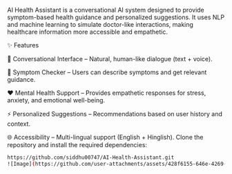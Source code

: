 AI Health Assistant is a conversational AI system designed to provide symptom-based health guidance and personalized suggestions.
It uses NLP and machine learning to simulate doctor-like interactions, making healthcare information more accessible and empathetic.

✨ Features

💬 Conversational Interface – Natural, human-like dialogue (text + voice).

🧠 Symptom Checker – Users can describe symptoms and get relevant guidance.

❤️ Mental Health Support – Provides empathetic responses for stress, anxiety, and emotional well-being.

⚡ Personalized Suggestions – Recommendations based on user history and context.

🌐 Accessibility – Multi-lingual support (English + Hinglish).
Clone the repository and install the required dependencies:

```bash
https://github.com/siddhu00747/AI-Health-Assistant.git
![Image](https://github.com/user-attachments/assets/428f6155-646e-4269-879c-a28dc42b05b9)
